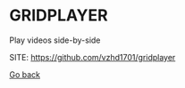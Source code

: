 # GRIDPLAYER
 
 Play videos side-by-side
 
 SITE: https://github.com/vzhd1701/gridplayer

 [Go back](https://portable-linux-apps.github.io/apps.html)
